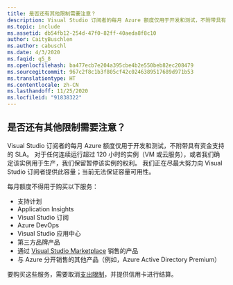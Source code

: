 ```yaml
---
title: 是否还有其他限制需要注意？
description: Visual Studio 订阅者的每月 Azure 额度仅用于开发和测试，不附带具有资金支持的 SLA…
ms.topic: include
ms.assetid: db54fb12-254d-47f0-82ff-40aeda8f8c10
author: CaityBuschlen
ms.author: cabuschl
ms.date: 4/3/2020
ms.faqid: q5_8
ms.openlocfilehash: ba477ecb7e204a395cbe4b2e550beb82ec208479
ms.sourcegitcommit: 967c2f8c1b3f805cf42c0246389517689d971b53
ms.translationtype: HT
ms.contentlocale: zh-CN
ms.lasthandoff: 11/25/2020
ms.locfileid: "91838322"
---
```

## <a name="are-there-any-other-limitations-i-should-be-aware-of"></a>是否还有其他限制需要注意？

Visual Studio 订阅者的每月 Azure 额度仅用于开发和测试，不附带具有资金支持的 SLA。 对于任何连续运行超过 120 小时的实例（VM 或云服务），或者我们确定该实例用于生产，我们保留暂停该实例的权利。 我们正在尽最大努力向 Visual Studio 订阅者提供此容量；当前无法保证容量可用性。

每月额度不得用于购买以下服务：

- 支持计划
- Application Insights
- Visual Studio 订阅
- Azure DevOps
- Visual Studio 应用中心
- 第三方品牌产品
- 通过 [Visual Studio Marketplace](https://marketplace.visualstudio.com/) 销售的产品
- 与 Azure 分开销售的其他产品（例如，Azure Active Directory Premium）

要购买这些服务，需要取消[支出限制](https://docs.microsoft.com/azure/billing/billing-spending-limit)，并提供信用卡进行结算。
